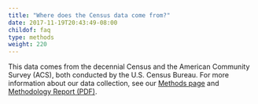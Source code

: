 ```yaml
---
title: "Where does the Census data come from?"
date: 2017-11-19T20:43:49-08:00
childof: faq
type: methods
weight: 220
---
```

This data comes from the decennial Census and the American Community Survey (ACS), both conducted by the U.S. Census Bureau. For more information about our data collection, see our [Methods page](/methods) and <a href="/docs/Eviction Lab -Methodology Report v.1.0.0.pdf" target="_blank">Methodology Report (PDF)</a>.